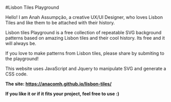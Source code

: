 #Lisbon Tiles Playground

Hello! I am Anah Assumpção, a creative UX/UI Designer, who loves Lisbon Tiles and like them to be attached with their history.

Lisbon tiles Playground is a free collection of repeatable SVG background patterns based on amazing Lisbon tiles and their cool history. Its free and it will always be.

If you love to make patterns from Lisbon tiles, please share by submiting to the playground! 

This website uses JavaScript and Jquery to manipulate SVG and generate a CSS code.

**The site: https://anacomh.github.io/lisbon-tiles/**

**If you like it or if it fits your project, feel free to use :)** 



